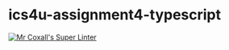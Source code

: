 # ics4u-assignment4-typescript
[![Mr Coxall's Super Linter](https://github.com/Yiyun-Qin/ics4u-assignment4-typescript/workflows/Mr%20Coxall's%20Super%20Linter/badge.svg)](https://github.com/Yiyun-Qin/ics4u-assignment4-typescript/actions/)
